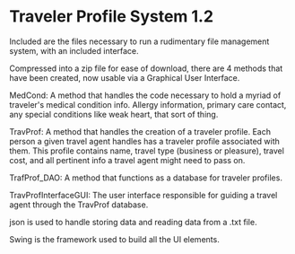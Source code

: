 # Traveler Profile System 1.2

Included are the files necessary to run a rudimentary file management system, with an included interface.

Compressed into a zip file for ease of download, there are 4 methods that have been created, now usable via a Graphical User Interface.

MedCond: A method that handles the code necessary to hold a myriad of traveler's medical condition info. Allergy information, primary care contact, any special conditions like weak heart, that sort of thing. 

TravProf: A method that handles the creation of a traveler profile. Each person a given travel agent handles has a traveler profile associated with them. This profile contains name, travel type (business or pleasure), travel cost, and all pertinent info a travel agent might need to pass on.

TrafProf_DAO: A method that functions as a database for traveler profiles.

TravProfInterfaceGUI: The user interface responsible for guiding a travel agent through the TravProf database.

json is used to handle storing data and reading data from a .txt file. 

Swing is the framework used to build all the UI elements.
